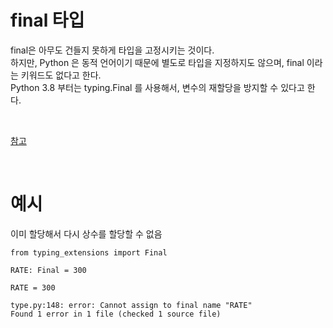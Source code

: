 # final 타입

final은 아무도 건들지 못하게 타입을 고정시키는 것이다.  
하지만, Python 은 동적 언어이기 때문에 별도로 타입을 지정하지도 않으며, final 이라는 키워드도 없다고 한다.  
Python 3.8 부터는 typing.Final 를 사용해서, 변수의 재할당을 방지할 수 있다고 한다.  

<br>

[참고](https://velog.io/@pm1100tm/Python-%ED%8C%8C%EC%9D%B4%EC%8D%AC%EC%97%90%EC%84%9C-%EC%96%B4%EB%96%BB%EA%B2%8C-%EC%83%81%EC%88%98%EB%A5%BC-%EC%A0%95%EC%9D%98%ED%95%98%EA%B3%A0-%EC%82%AC%EC%9A%A9%ED%95%A0%EA%B9%8C)

<br>

# 예시
이미 할당해서 다시 상수를 할당할 수 없음

```
from typing_extensions import Final

RATE: Final = 300

RATE = 300
```

```
type.py:148: error: Cannot assign to final name "RATE"
Found 1 error in 1 file (checked 1 source file)
```